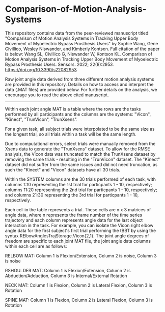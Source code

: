 # Comparison-of-Motion-Analysis-Systems
This repository contains data from the peer-reviewed manuscript titled "Comparison of Motion Analysis Systems in Tracking Upper Body Movement of Myoelectric Bypass Prosthesis Users" by Sophie Wang, Gene Civillico, Wesley Niswander, and Kimberly Kontson.  Full citation of the paper is below: Wang SL, Civillico G, Niswander W, Kontson KL. Comparison of Motion Analysis Systems in Tracking Upper Body Movement of Myoelectric Bypass Prosthesis Users. Sensors. 2022; 22(8):2953. https://doi.org/10.3390/s22082953

Raw joint angle data derived from three different motion analysis systems are provided in this repository.  Details on how to access and interpret the data (.MAT files) are provided below.  For further details on the analysis, we encourage you to read the above cited manuscript.

-------------------------------------------------------------

Within each joint angle MAT is a table where the rows are the tasks performed by all participants and the columns are the systems: "Vicon", "Kinect", "TrunVicon", "TrunXsens".

For a given task, all subject trials were interpolated to be the same size as the longest trial, so all trials within a task will be the same length.  

Due to computational errors, select trials were manually removed from the Xsens data to generate the "TrunXsens" dataset. To allow for the RMSE analysis, the Vicon data  was truncated to match the TrunXsens dataset by removing the same trials - resulting in the "TrunVicon" dataset. The "Kinect" dataset did not suffer from the same issues and did not need truncation, as such the "Kinect" and "Vicon" datasets have all 30 trials.

Within the SYSTEM columns are the 30 trials performed of each task, with columns 1:10 representing the 1st trial for particpants 1 - 10, respectively; columns 11:20 representing the 2nd trial for particpants 1 - 10, respectively; and columns 21:30 representing the 3rd trial for particpants 1 - 10, respectively. 

Each cell in the table represents a trial.  These cells are n x 3 matrices of angle data, where n represents the frame number of the time series trajectory and each column represents angle data for the last object interaction in the task. For example, you can isolate the Vicon right elbow angle data for the first subject's first trial performing the tBBT by using the syntax RElbowAnglesTrajStorage.Vicon{2,1}.  The joint angle degrees of freedom are specific to each joint MAT file, the joint angle data columns within each cell are as follows:

RELBOW MAT: Column 1 is Flexion/Extension, Column 2 is noise, Column 3 is noise

RSHOULDER MAT: Column 1 is Flexion/Extension, Column 2 is Abduction/Adduction, Column 3 is Internal/External Rotation

NECK MAT: Column 1 is Flexion, Column 2 is Lateral Flexion, Column 3 is Rotation

SPINE MAT: Column 1 is Flexion, Column 2 is Lateral Flexion, Column 3 is Rotation
